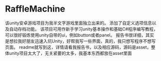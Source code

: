 # RaffleMachine
该unity安卓游戏项目为我半文字游戏里面独立出来的。
添加了自定义选项信息以及自动存档功能。
该项目可用作新手学习unity基本操作和基础C#程序编写教程，可以很好锻炼使用unity自带的ui，例如button或者panel。
报告书很详细，其实是想拉我好朋友迅速入坑Unity，好帮我写一些界面，真的，我只想写程序不想写页面。
readme就写到这，详情请看我报告书，以及相应源码，源码是asset，整体unity项目太大了，无关紧要的太多，我基本东西都放在asset里面
